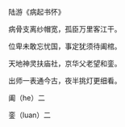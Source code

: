陆游《病起书怀》

病骨支离纱帽宽，孤臣万里客江干。

位卑未敢忘忧国，事定犹须待阖棺。

天地神灵扶庙社，京华父老望和銮。

出师一表通今古，夜半挑灯更细看。



阖（he）二

銮（luan）二